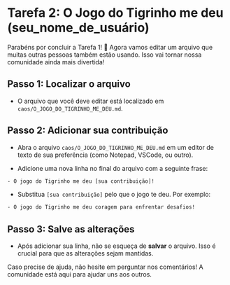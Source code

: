 # Tarefa 2: O Jogo do Tigrinho me deu (seu_nome_de_usuário)

Parabéns por concluir a Tarefa 1! 🎉 Agora vamos editar um arquivo que muitas outras pessoas também estão usando. Isso vai tornar nossa comunidade ainda mais divertida!

## Passo 1: Localizar o arquivo

- O arquivo que você deve editar está localizado em `caos/O_JOGO_DO_TIGRINHO_ME_DEU.md`.

## Passo 2: Adicionar sua contribuição

- Abra o arquivo `caos/O_JOGO_DO_TIGRINHO_ME_DEU.md` em um editor de texto de sua preferência (como Notepad, VSCode, ou outro).

- Adicione uma nova linha no final do arquivo com a seguinte frase:

```txt
- O jogo do Tigrinho me deu [sua contribuição]!
```

- Substitua `[sua contribuição]` pelo que o jogo te deu. Por exemplo:

```txt
- O jogo do Tigrinho me deu coragem para enfrentar desafios!
```

## Passo 3: Salve as alterações

- Após adicionar sua linha, não se esqueça de **salvar** o arquivo. Isso é crucial para que as alterações sejam mantidas.

Caso precise de ajuda, não hesite em perguntar nos comentários! A comunidade está aqui para ajudar uns aos outros.


